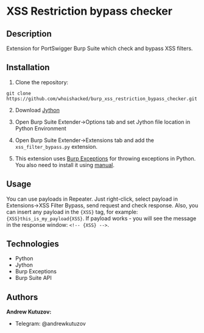 # XSS Restriction bypass checker
## Description
Extension for PortSwigger Burp Suite which check and bypass XSS filters.

## Installation
1. Clone the repository:
```
git clone https://github.com/whoishacked/burp_xss_restriction_bypass_checker.git
```

2. Download [Jython](https://www.jython.org/)

3. Open Burp Suite Extender->Options tab and set Jython file location in Python Environment

4. Open Burp Suite Extender->Extensions tab and add the `xss_filter_bypass.py` extension.

5. This extension uses [Burp Exceptions](https://github.com/securityMB/burp-exceptions/)
for throwing exceptions in Python. You also need to install it using [manual](https://github.com/securityMB/burp-exceptions/blob/master/exceptions_fix.py).

## Usage

You can use payloads in Repeater. Just right-click, select payload
in Extensions->XSS Filter Bypass, send request and check response. Also, you can
insert any payload in the `{XSS}` tag, for example: `{XSS}this_is_my_payload{XSS}`. 
If payload works - you will see the message in the response window: `<!-- {XSS} -->`. 

## Technologies
- Python
- Jython
- Burp Exceptions
- Burp Suite API

## Authors
**Andrew Kutuzov:**
- Telegram: @andrewkutuzov